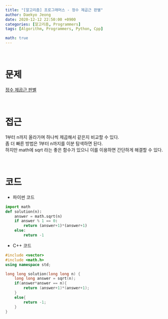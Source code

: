 ```yaml
---
title: "[알고리즘] 프로그래머스 - 정수 제곱근 판별"
author: Daekyo Jeong
date: 2020-12-12 22:50:00 +0900
categories: [알고리즘, Programmers]
tags: [Algorithm, Programmers, Python, Cpp]

math: true
---
```


<br/>

# **문제**


[정수 제곱근 판별](https://programmers.co.kr/learn/courses/30/lessons/12934)

<br/>

# **접근**  

1부터 n까지 올라가며 하나씩 제곱해서 같은지 비교할 수 있다.  
좀 더 빠른 방법은 1부터 n까지를 이분 탐색하면 된다.  
하지만 math에 sqrt 라는 좋은 함수가 있으니 이를 이용하면 간단하게 해결할 수 있다.  

<br/>

# **코드**


- 파이썬 코드   

```py
import math
def solution(n):
    answer = math.sqrt(n)
    if answer % 1 == 0:
        return (answer+1)*(answer+1)
    else:
        return -1
```


- C++ 코드

```cpp
#include <vector>
#include <math.h>
using namespace std;

long long solution(long long n) {
    long long answer = sqrt(n);
    if(answer*answer == n){
        return (answer+1)*(answer+1);
    }
    else{
        return -1;
    }
}
```



<br/>
